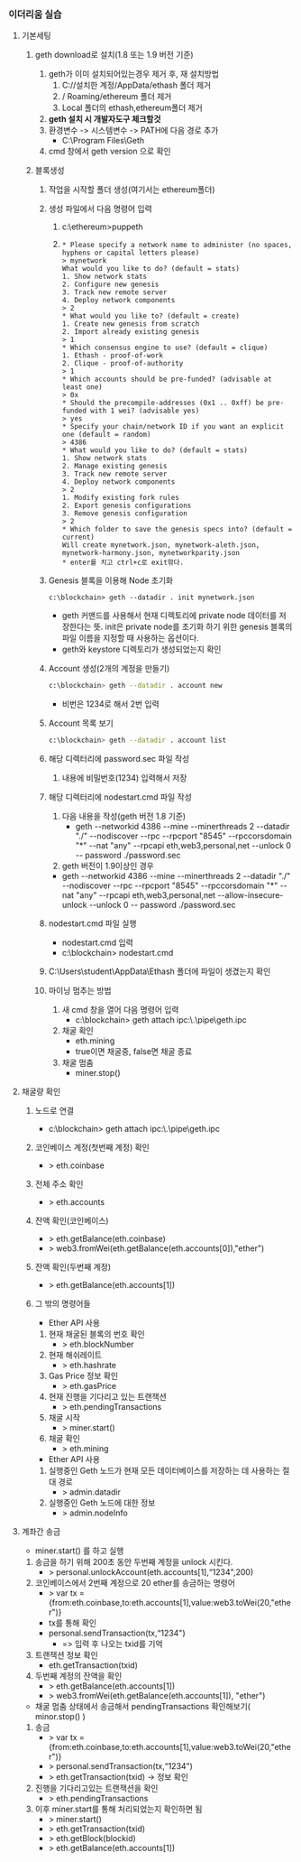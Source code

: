 ### 이더리움 실습

1. 기본세팅

   1. geth download로 설치(1.8 또는 1.9 버전 기준)

      1. geth가 이미 설치되어있는경우 제거 후, 재 설치방법
         1. C://설치한 계정/AppData/ethash 폴더 제거 
         2. / Roaming/ethereum 폴더 제거 
         3. Local 폴더의 ethash,ethereum폴더 제거
      2. **geth 설치 시 개발자도구 체크할것**
      3. 환경변수 -> 시스템변수 -> PATH에 다음 경로 추가
         * C:\Program Files\Geth
      4. cmd 창에서 geth version 으로 확인

   2. 블록생성

      1. 작업을 시작할 폴더 생성(여기서는 ethereum폴더)

      2. 생성 파일에서 다음 명령어 입력

         1. c:\ethereum>puppeth

         2. ```shell
            * Please specify a network name to administer (no spaces, hyphens or capital letters please)
            > mynetwork
            What would you like to do? (default = stats)
            1. Show network stats
            2. Configure new genesis
            3. Track new remote server
            4. Deploy network components
            > 2
            * What would you like to? (default = create)
            1. Create new genesis from scratch
            2. Import already existing genesis
            > 1
            * Which consensus engine to use? (default = clique)
            1. Ethash - proof-of-work
            2. Clique - proof-of-authority
            > 1
            * Which accounts should be pre-funded? (advisable at least one)
            > 0x
            * Should the precompile-addresses (0x1 .. 0xff) be pre-funded with 1 wei? (advisable yes)
            > yes
            * Specify your chain/network ID if you want an explicit one (default = random)
            > 4386
            * What would you like to do? (default = stats)
            1. Show network stats
            2. Manage existing genesis
            3. Track new remote server
            4. Deploy network components
            > 2
            1. Modify existing fork rules
            2. Export genesis configurations
            3. Remove genesis configuration
            > 2
            * Which folder to save the genesis specs into? (default = current)
            Will create mynetwork.json, mynetwork-aleth.json, mynetwork-harmony.json, mynetworkparity.json
            * enter를 치고 ctrl+c로 exit핚다.
            
            ```

      3. Genesis 블록을 이용해 Node 초기화

         ```shell
         c:\blockchain> geth --datadir . init mynetwork.json
         ```

         * geth 커맨드를 사용해서 현재 디렉토리에 private node 데이터를 저장한다는 뜻. init은 private node를 초기화 하기 위한 genesis 블록의 파일 이름을 지정할 때 사용하는 옵션이다. 
         * geth와 keystore 디렉토리가 생성되었는지 확인

      4. Account 생성(2개의 계정을 만들기)

         ```sh
         c:\blockchain> geth --datadir . account new
         ```

         * 비번은 1234로 해서 2번 입력

      5. Account 목록 보기

         ```sh
         c:\blockchain> geth --datadir . account list
         ```

      6. 해당 디렉터리에 password.sec 파일 작성

         1. 내용에 비밀번호(1234) 입력해서 저장

      7. 해당 디렉터리에 nodestart.cmd 파일 작성

         1. 다음 내용을 작성(geth 버전 1.8 기준)
            * geth --networkid 4386 --mine --minerthreads 2 --datadir "./" --nodiscover --rpc --rpcport "8545" --rpccorsdomain "*" --nat "any" --rpcapi eth,web3,personal,net --unlock 0 -- password ./password.sec
         2.  geth 버전이 1.9이상인 경우
            * geth --networkid 4386 --mine --minerthreads 2 --datadir "./" --nodiscover --rpc --rpcport "8545" --rpccorsdomain "*" --nat "any" --rpcapi eth,web3,personal,net --allow-insecure-unlock --unlock  0 -- password ./password.sec

      8. nodestart.cmd 파일 실행

         * nodestart.cmd 입력
         * c:\blockchain> nodestart.cmd

      9. C:\Users\student\AppData\Ethash 폴더에 파일이 생겼는지 확인

      10. 마이닝 멈추는 방법

          1. 새 cmd 창을 열어 다음 명령어 입력
             *  c:\blockchain> geth attach ipc:\\.\pipe\geth.ipc
          2. 채굴 확인
             * eth.mining
             * true이면 채굴중, false면 채굴 종료
          3. 채굴 멈춤
             * miner.stop()

2. 채굴량 확인

   1. 노드로 연결

      * c:\blockchain> geth attach ipc:\\.\pipe\geth.ipc

   2. 코인베이스 계정(첫번째 계정) 확인

      * \> eth.coinbase

   3. 전체 주소 확인

      * \> eth.accounts

   4. 잔액 확인(코인베이스)

      * \> eth.getBalance(eth.coinbase)
      * \> web3.fromWei(eth.getBalance(eth.accounts[0]),"ether")

   5. 잔액 확인(두번째 계정)

      * \> eth.getBalance(eth.accounts[1])

   6. 그 밖의 명령어들

      * Ether API 사용

      1. 현재 채굴된 블록의 번호 확인
         * \> eth.blockNumber
      2. 현재 해쉬레이트
         * \> eth.hashrate
      3. Gas Price 정보 확인
         * \> eth.gasPrice
      4. 현재 진행을 기다리고 있는 트랜잭션
         * \> eth.pendingTransactions
      5. 채굴 시작
         * \> miner.start()
      6. 채굴 확인
         * \> eth.mining

      * Ether API 사용

      1. 실행중인 Geth 노드가 현재 모든 데이터베이스를 저장하는 데 사용하는 절대 경로
         * \> admin.datadir
      2. 실행중인 Geth 노드에 대한 정보
         * \> admin.nodeInfo

3. 계좌간 송금

   * miner.start() 를 하고 실행

   1. 송금을 하기 위해 200초 동안 두번째 계정을 unlock 시킨다.
      * \> personal.unlockAccount(eth.accounts[1],“1234",200)
   2. 코인베이스에서 2번째 계정으로 20 ether를 송금하는 명령어
      * \> var tx = {from:eth.coinbase,to:eth.accounts[1],value:web3.toWei(20,"ether")}
      * tx를 통해 확인
      * personal.sendTransaction(tx,“1234") 
        * => 입력 후  나오는 txid를 기억
   3. 트랜잭션 정보 확인
      * eth.getTransaction(txid)
   4. 두번째 계정의 잔액을 확인
      * \> eth.getBalance(eth.accounts[1])
      * \> web3.fromWei(eth.getBalance(eth.accounts[1]), "ether")

   * 채굴 멈춤 상태에서 송금해서 pendingTransactions 확인해보기( minor.stop() )

   1. 송금
      * \> var tx = {from:eth.coinbase,to:eth.accounts[1],value:web3.toWei(20,"ether")}
      * \> personal.sendTransaction(tx,“1234")
      * \> eth.getTransaction(txid) -> 정보 확인
   2. 진행을 기다리고있는 트랜잭션을 확인
      * \> eth.pendingTransactions
   3. 이후 miner.start를 통해 처리되었는지 확인하면 됨
      * \> miner.start()
      * \> eth.getTransaction(txid)
      * \> eth.getBlock(blockid)
      * \> eth.getBalance(eth.accounts[1])